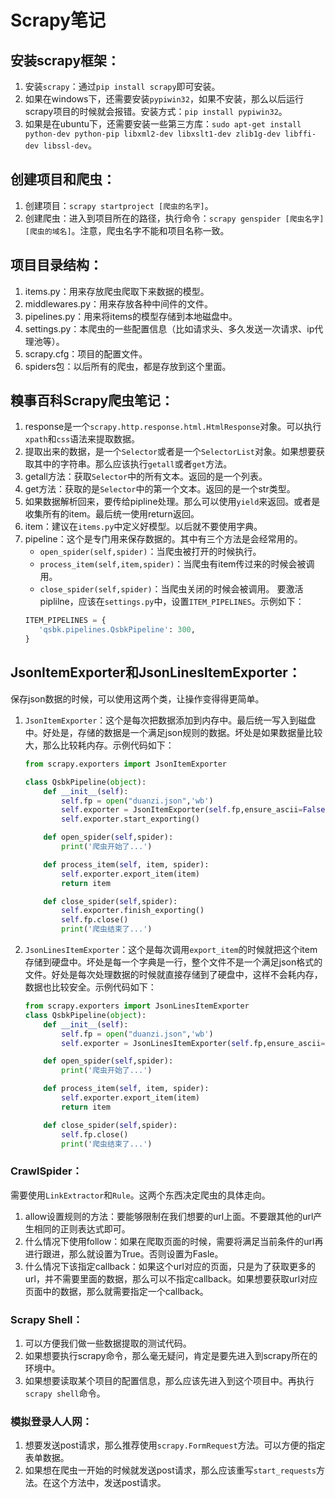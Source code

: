 # Scrapy笔记
## 安装scrapy框架：
1. 安装`scrapy`：通过`pip install scrapy`即可安装。
2. 如果在windows下，还需要安装`pypiwin32`，如果不安装，那么以后运行scrapy项目的时候就会报错。安装方式：`pip install pypiwin32`。
3. 如果是在ubuntu下，还需要安装一些第三方库：`sudo apt-get install python-dev python-pip libxml2-dev libxslt1-dev zlib1g-dev libffi-dev libssl-dev`。

## 创建项目和爬虫：
1. 创建项目：`scrapy startproject [爬虫的名字]`。
2. 创建爬虫：进入到项目所在的路径，执行命令：`scrapy genspider [爬虫名字] [爬虫的域名]`。注意，爬虫名字不能和项目名称一致。

## 项目目录结构：
1. items.py：用来存放爬虫爬取下来数据的模型。
2. middlewares.py：用来存放各种中间件的文件。
3. pipelines.py：用来将items的模型存储到本地磁盘中。
4. settings.py：本爬虫的一些配置信息（比如请求头、多久发送一次请求、ip代理池等）。
5. scrapy.cfg：项目的配置文件。
6. spiders包：以后所有的爬虫，都是存放到这个里面。

## 糗事百科Scrapy爬虫笔记：
1. response是一个`scrapy.http.response.html.HtmlResponse`对象。可以执行`xpath`和`css`语法来提取数据。
2. 提取出来的数据，是一个`Selector`或者是一个`SelectorList`对象。如果想要获取其中的字符串。那么应该执行`getall`或者`get`方法。
3. getall方法：获取`Selector`中的所有文本。返回的是一个列表。
4. get方法：获取的是`Selector`中的第一个文本。返回的是一个str类型。
5. 如果数据解析回来，要传给pipline处理。那么可以使用`yield`来返回。或者是收集所有的item。最后统一使用return返回。
6. item：建议在`items.py`中定义好模型。以后就不要使用字典。
7. pipeline：这个是专门用来保存数据的。其中有三个方法是会经常用的。
    * `open_spider(self,spider)`：当爬虫被打开的时候执行。
    * `process_item(self,item,spider)`：当爬虫有item传过来的时候会被调用。
    * `close_spider(self,spider)`：当爬虫关闭的时候会被调用。
    要激活piplilne，应该在`settings.py`中，设置`ITEM_PIPELINES`。示例如下：
    ```python
    ITEM_PIPELINES = {
       'qsbk.pipelines.QsbkPipeline': 300,
    }
    ```

## JsonItemExporter和JsonLinesItemExporter：
保存json数据的时候，可以使用这两个类，让操作变得得更简单。
1. `JsonItemExporter`：这个是每次把数据添加到内存中。最后统一写入到磁盘中。好处是，存储的数据是一个满足json规则的数据。坏处是如果数据量比较大，那么比较耗内存。示例代码如下：
    ```python
    from scrapy.exporters import JsonItemExporter

    class QsbkPipeline(object):
        def __init__(self):
            self.fp = open("duanzi.json",'wb')
            self.exporter = JsonItemExporter(self.fp,ensure_ascii=False,encoding='utf-8')
            self.exporter.start_exporting()

        def open_spider(self,spider):
            print('爬虫开始了...')

        def process_item(self, item, spider):
            self.exporter.export_item(item)
            return item

        def close_spider(self,spider):
            self.exporter.finish_exporting()
            self.fp.close()
            print('爬虫结束了...')
    ```
2. `JsonLinesItemExporter`：这个是每次调用`export_item`的时候就把这个item存储到硬盘中。坏处是每一个字典是一行，整个文件不是一个满足json格式的文件。好处是每次处理数据的时候就直接存储到了硬盘中，这样不会耗内存，数据也比较安全。示例代码如下：
    ```python
    from scrapy.exporters import JsonLinesItemExporter
    class QsbkPipeline(object):
        def __init__(self):
            self.fp = open("duanzi.json",'wb')
            self.exporter = JsonLinesItemExporter(self.fp,ensure_ascii=False,encoding='utf-8')

        def open_spider(self,spider):
            print('爬虫开始了...')

        def process_item(self, item, spider):
            self.exporter.export_item(item)
            return item

        def close_spider(self,spider):
            self.fp.close()
            print('爬虫结束了...')
    ```


### CrawlSpider：
需要使用`LinkExtractor`和`Rule`。这两个东西决定爬虫的具体走向。
1. allow设置规则的方法：要能够限制在我们想要的url上面。不要跟其他的url产生相同的正则表达式即可。
2. 什么情况下使用follow：如果在爬取页面的时候，需要将满足当前条件的url再进行跟进，那么就设置为True。否则设置为Fasle。
3. 什么情况下该指定callback：如果这个url对应的页面，只是为了获取更多的url，并不需要里面的数据，那么可以不指定callback。如果想要获取url对应页面中的数据，那么就需要指定一个callback。

### Scrapy Shell：
1. 可以方便我们做一些数据提取的测试代码。
2. 如果想要执行scrapy命令，那么毫无疑问，肯定是要先进入到scrapy所在的环境中。
3. 如果想要读取某个项目的配置信息，那么应该先进入到这个项目中。再执行`scrapy shell`命令。

### 模拟登录人人网：
1. 想要发送post请求，那么推荐使用`scrapy.FormRequest`方法。可以方便的指定表单数据。
2. 如果想在爬虫一开始的时候就发送post请求，那么应该重写`start_requests`方法。在这个方法中，发送post请求。


